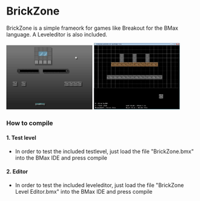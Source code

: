 # BrickZone

BrickZone is a simple frameork for games like Breakout for the BMax language.
A Leveleditor is also included.

<img src = docs/game.jpg width = "45%"></img>
<img src = docs/editor.jpg width = "45%"></img>


### How to compile

#### 1. Test level
  - In order to test the included testlevel, just load the file "BrickZone.bmx" into the BMax IDE and press compile
#### 2. Editor
  - In order to test the included leveleditor, just load the file "BrickZone Level Editor.bmx" into the BMax IDE and press compile
